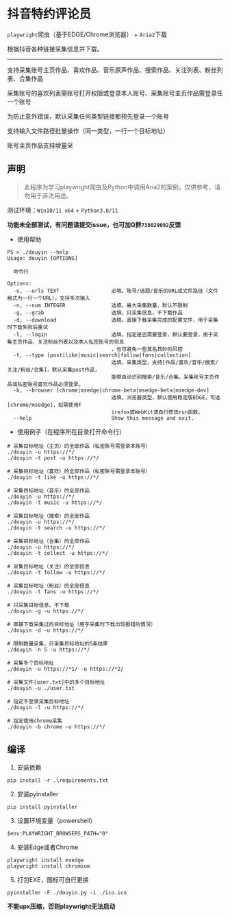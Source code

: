 # 抖音特约评论员

`playwright`爬虫（基于EDGE/Chrome浏览器） + `Aria2`下载

根据抖音各种链接采集信息并下载。

---

支持采集账号主页作品、喜欢作品、音乐原声作品、搜索作品、关注列表、粉丝列表、合集作品

采集账号的喜欢列表需账号打开权限或登录本人账号、采集账号主页作品需登录任一个账号

为防止意外错误，默认采集任何类型链接都预先登录一个账号

支持输入文件路径批量操作（同一类型，一行一个目标地址）

账号主页作品支持增量采

## 声明
> 此程序为学习playwright爬虫及Python中调用Aria2的案例，仅供参考，请勿用于非法用途。

测试环境：`Win10/11 x64` + `Python3.8/11`

**功能未全部测试，有问题请提交issue，也可加Q群`738029092`反馈**
- 使用帮助

```
PS > ./douyin --help
Usage: douyin [OPTIONS]

  命令行

Options:
  -u, --urls TEXT                 必填。账号/话题/音乐的URL或文件路径（文件格式为一行一个URL），支持多次输入
  -n, --num INTEGER               选填。最大采集数量，默认不限制
  -g, --grab                      选填。只采集信息，不下载作品
  -d, --download                  选填。直接下载采集完成的配置文件，用于采集时下载失败后重试
  -l, --login                     选填。指定是否需要登录，默认要登录，用于采集主页作品、关注粉丝列表以及本人私密账号的信息
                                  ，也可避免一些莫名其妙的风控
  -t, --type [post|like|music|search|follow|fans|collection]
                                  选填。采集类型，支持[作品/喜欢/音乐/搜索/关注/粉丝/合集]，默认采集post作品，
                                  能够自动识别搜索/音乐/合集。采集账号主页作品或私密账号喜欢作品必须登录。
  -b, --browser [chrome|msedge|chrome-beta|msedge-beta|msedge-dev]
                                  选填。浏览器类型，默认使用稳定版EDGE，可选[chrome/msedge]，如需使用F
                                  irefox或WebKit请自行修改run函数。
  --help                          Show this message and exit.
```

- 使用例子（在程序所在目录打开命令行）
```
# 采集目标地址（主页）的全部作品（私密账号需登录本账号）
./douyin -u https://*/ 
./douyin -t post -u https://*/ 

# 采集目标地址（喜欢）的全部作品（私密账号需登录本账号）
./douyin -t like -u https://*/ 

# 采集目标地址（音乐）的全部作品
./douyin -u https://*/ 
./douyin -t music -u https://*/ 

# 采集目标地址（搜索）的全部作品
./douyin -u https://*/ 
./douyin -t search -u https://*/ 

# 采集目标地址（合集）的全部作品
./douyin -u https://*/ 
./douyin -t collect -u https://*/ 

# 采集目标地址（关注）的全部信息
./douyin -t follow -u https://*/ 

# 采集目标地址（粉丝）的全部信息
./douyin -t fans -u https://*/ 

# 只采集目标信息，不下载
./douyin -g -u https://*/ 

# 直接下载采集过的目标地址（用于采集时下载出现报错的情况）
./douyin -d -u https://*/ 

# 限制数量采集，只采集目标地址的5条结果
./douyin -n 5 -u https://*/ 

# 采集多个目标地址
./douyin -u https://*1/ -u https://*2/ 

# 采集文件[user.txt]中的多个目标地址
./douyin -u ./user.txt

# 指定不登录采集目标地址
./douyin -l -u https://*/ 

# 指定使用chrome采集
./douyin -b chrome -u https://*/ 
```

## 编译

1. 安装依赖
```
pip install -r .\requirements.txt
```
2. 安装pyinstaller
```
pip install pyinstaller
```
3. 设置环境变量（powershell）
```
$env:PLAYWRIGHT_BROWSERS_PATH="0"
```
4. 安装Edge或者Chrome
```
playwright install msedge
playwright install chromium
```
5. 打包EXE，图标可自行更换
```
pyinstaller -F ./douyin.py -i ./ico.ico 
```

**不能upx压缩，否则playwright无法启动**